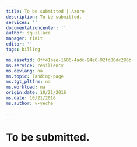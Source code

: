 ```yaml
---
title: To be submitted | Azure
description: To be submitted.
services: ''
documentationcenter: ''
author: squillace
manager: timlt
editor: ''
tags: billing

ms.assetid: 0ff41bee-1606-4adc-94e6-92fd80dc286b
ms.service: resiliency
ms.devlang: na
ms.topic: landing-page
ms.tgt_pltfrm: na
ms.workload: na
origin.date: 10/21/2016
ms.date: 10/21/2016
ms.author: v-yeche

---
```

# To be submitted.
